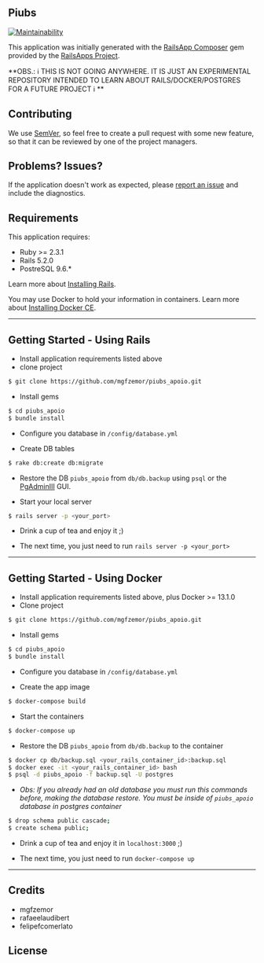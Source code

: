 Piubs
------------
[![Maintainability](https://api.codeclimate.com/v1/badges/9bffb28c2c0317896636/maintainability)](https://codeclimate.com/github/rafaeelaudibert/piubs_apoio/maintainability)

This application was initially generated with the [RailsApp Composer](https://github.com/RailsApps/rails_apps_composer) gem
provided by the [RailsApps Project](http://railsapps.github.io/).

**OBS.: :information_source: THIS IS NOT GOING ANYWHERE. IT IS JUST AN EXPERIMENTAL REPOSITORY INTENDED TO LEARN ABOUT RAILS/DOCKER/POSTGRES FOR A FUTURE PROJECT :information_source: **

Contributing
-----------

We use [SemVer](https://semver.org/), so feel free to create a pull request with some new feature, so that it can be reviewed by one of the project managers.


Problems? Issues?
-----------

If the application doesn't work as expected, please [report an issue](https://github.com/mgfzemor/piubs_apoio/issues)
and include the diagnostics.





Requirements
-------------

This application requires:

- Ruby >= 2.3.1
- Rails 5.2.0
- PostreSQL 9.6.*

Learn more about [Installing Rails](http://railsapps.github.io/installing-rails.html).  

You may use Docker to hold your information in containers. Learn more about [Installing Docker CE](https://docs.docker.com/install/linux/docker-ce/ubuntu/).




---
Getting Started - Using Rails
---------------
- Install application requirements listed above
- clone project

```bash
$ git clone https://github.com/mgfzemor/piubs_apoio.git
```

- Install gems

```bash
$ cd piubs_apoio
$ bundle install
```

- Configure you database in `/config/database.yml`

- Create DB tables

```bash
$ rake db:create db:migrate
```

- Restore the DB `piubs_apoio` from `db/db.backup` using `psql` or the [PgAdminIII](https://www.pgadmin.org/download/) GUI.

- Start your local server

```bash
$ rails server -p <your_port>
```

- Drink a cup of tea and enjoy it ;)

- The next time, you just need to run `rails server -p <your_port>`


---
Getting Started - Using Docker
---------------
- Install application requirements listed above, plus Docker >= 13.1.0
- Clone project

```bash
$ git clone https://github.com/mgfzemor/piubs_apoio.git
```
- Install gems

```bash
$ cd piubs_apoio
$ bundle install
```

- Configure you database in `/config/database.yml`

- Create the app image

```bash
$ docker-compose build
```
- Start the containers

```bash
$ docker-compose up
```

- Restore the DB `piubs_apoio` from `db/db.backup` to the container

```bash
$ docker cp db/backup.sql <your_rails_container_id>:backup.sql
$ docker exec -it <your_rails_container_id> bash
$ psql -d piubs_apoio -f backup.sql -U postgres
```

- *Obs: If you already had an old database you must run this commands before, making the database restore. You must be inside of `piubs_apoio` database in postgres container*

```bash
$ drop schema public cascade;
$ create schema public;
```

- Drink a cup of tea and enjoy it in `localhost:3000` ;)

- The next time, you just need to run `docker-compose up`

---
Credits
-------
- mgfzemor
- rafaeelaudibert
- felipefcomerlato

License
-------
